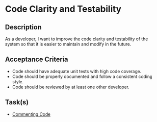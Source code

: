 # Code Clarity and Testability

## Description

As a developer, I want to improve the code clarity and testability of the system
so that it is easier to maintain and modify in the future.

## Acceptance Criteria

- Code should have adequate unit tests with high code coverage.
- Code should be properly documented and follow a consistent coding style.
- Code should be reviewed by at least one other developer.

## Task(s)

- [Commenting Code](./tasks/commenting_code.md)
